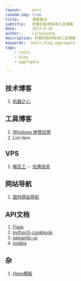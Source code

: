 ```yaml
---
layout:     post
random-img: true
title:      博客集合
subtitle:   积累的各种有用工具博客
date:       2017-6-16
author:     LiChaoyang
description: 积累的各种有用工具博客
keywords:  tools,blog,aggregate
tags:
    - tools
    - blog
    - aggregate
    
---
```


## 技术博客

 1. [机器之心][1]

## 工具博客
 1. [Windows 绝赞应用][2]
 2. List item


## VPS

 1. [搬瓦工][3] -- [优惠信息][4]


## 网站导航

 1. [国外网站导航][5]

## API文档

 1. [Flask][6]
 2. [python3-cookbook][7]
 3. [semantic-ui][8]
 4. [nodejs][9]

## 杂

 1. [Hexo模板][10]


  [1]: https://www.jiqizhixin.com/
  [2]: https://amazing-apps.gitbooks.io/windows-apps-that-amaze-us/content/zh-CN/
  [3]: https://bwh1.net/cart.php
  [4]: https://www.cmsky.com/bandwagonhost-kvm/
  [5]: http://www.egouz.com/china/12.html
  [6]: http://docs.jinkan.org/docs/flask/index.html
  [7]: http://python3-cookbook.readthedocs.io/zh_CN/latest/index.html
  [8]: http://www.semantic-ui.cn/
  [9]: http://www.runoob.com/nodejs/nodejs-tutorial.html
  [10]: https://www.haomwei.com/emotion/help-each-other.html